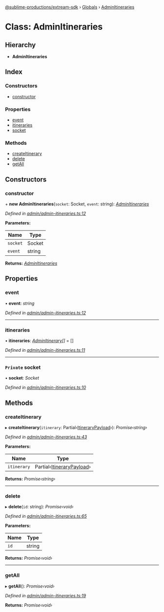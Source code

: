 [@sublime-productions/extream-sdk](../README.md) › [Globals](../globals.md) › [AdminItineraries](adminitineraries.md)

# Class: AdminItineraries

## Hierarchy

* **AdminItineraries**

## Index

### Constructors

* [constructor](adminitineraries.md#constructor)

### Properties

* [event](adminitineraries.md#event)
* [itineraries](adminitineraries.md#itineraries)
* [socket](adminitineraries.md#private-socket)

### Methods

* [createItinerary](adminitineraries.md#createitinerary)
* [delete](adminitineraries.md#delete)
* [getAll](adminitineraries.md#getall)

## Constructors

###  constructor

\+ **new AdminItineraries**(`socket`: Socket, `event`: string): *[AdminItineraries](adminitineraries.md)*

*Defined in [admin/admin-itineraries.ts:12](https://github.com/Extream-SaaS/ex-sdk/blob/ca89c6b/src/admin/admin-itineraries.ts#L12)*

**Parameters:**

Name | Type |
------ | ------ |
`socket` | Socket |
`event` | string |

**Returns:** *[AdminItineraries](adminitineraries.md)*

## Properties

###  event

• **event**: *string*

*Defined in [admin/admin-itineraries.ts:12](https://github.com/Extream-SaaS/ex-sdk/blob/ca89c6b/src/admin/admin-itineraries.ts#L12)*

___

###  itineraries

• **itineraries**: *[AdminItinerary](adminitinerary.md)[]* = []

*Defined in [admin/admin-itineraries.ts:11](https://github.com/Extream-SaaS/ex-sdk/blob/ca89c6b/src/admin/admin-itineraries.ts#L11)*

___

### `Private` socket

• **socket**: *Socket*

*Defined in [admin/admin-itineraries.ts:10](https://github.com/Extream-SaaS/ex-sdk/blob/ca89c6b/src/admin/admin-itineraries.ts#L10)*

## Methods

###  createItinerary

▸ **createItinerary**(`itinerary`: Partial‹[ItineraryPayload](../interfaces/itinerarypayload.md)›): *Promise‹string›*

*Defined in [admin/admin-itineraries.ts:43](https://github.com/Extream-SaaS/ex-sdk/blob/ca89c6b/src/admin/admin-itineraries.ts#L43)*

**Parameters:**

Name | Type |
------ | ------ |
`itinerary` | Partial‹[ItineraryPayload](../interfaces/itinerarypayload.md)› |

**Returns:** *Promise‹string›*

___

###  delete

▸ **delete**(`id`: string): *Promise‹void›*

*Defined in [admin/admin-itineraries.ts:65](https://github.com/Extream-SaaS/ex-sdk/blob/ca89c6b/src/admin/admin-itineraries.ts#L65)*

**Parameters:**

Name | Type |
------ | ------ |
`id` | string |

**Returns:** *Promise‹void›*

___

###  getAll

▸ **getAll**(): *Promise‹void›*

*Defined in [admin/admin-itineraries.ts:19](https://github.com/Extream-SaaS/ex-sdk/blob/ca89c6b/src/admin/admin-itineraries.ts#L19)*

**Returns:** *Promise‹void›*
